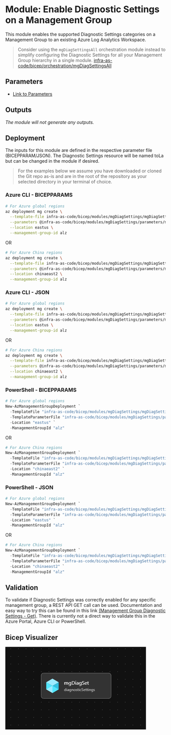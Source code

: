 # Module: Enable Diagnostic Settings on a Management Group

This module enables the supported Diagnostic Settings categories on a Management Group to an existing Azure Log Analytics Workspace.
> Consider using the `mgDiagSettingsAll` orchestration module instead to simplify configuring the Diagnostic Settings for all your Management Group hierarchy in a single module. [infra-as-code/bicep/orchestration/mgDiagSettingsAll](https://github.com/Azure/ALZ-Bicep/tree/main/infra-as-code/bicep/orchestration/mgDiagSettingsAll)

## Parameters

- [Link to Parameters](generateddocs/mgDiagSettings.bicep.md)

## Outputs

*The module will not generate any outputs.*

## Deployment

The inputs for this module are defined in the respective parameter file (BICEPPARAM/JSON). The Diagnostic Settings resource will be named toLa but can be changed in the module if desired.

> For the  examples below we assume you have downloaded or cloned the Git repo as-is and are in the root of the repository as your selected directory in your terminal of choice.

### Azure CLI - BICEPPARAMS

```bash
# For Azure global regions
az deployment mg create \
  --template-file infra-as-code/bicep/modules/mgDiagSettings/mgDiagSettings.bicep \
  --parameters @infra-as-code/bicep/modules/mgDiagSettings/parameters/mgDiagSettings.parameters.all.bicepparam \
  --location eastus \
  --management-group-id alz
```

OR

```bash
# For Azure China regions
az deployment mg create \
  --template-file infra-as-code/bicep/modules/mgDiagSettings/mgDiagSettings.bicep \
  --parameters @infra-as-code/bicep/modules/mgDiagSettings/parameters/mgDiagSettings.parameters.all.bicepparam \
  --location chinaeast2 \
  --management-group-id alz
```

### Azure CLI - JSON

```bash
# For Azure global regions
az deployment mg create \
  --template-file infra-as-code/bicep/modules/mgDiagSettings/mgDiagSettings.bicep \
  --parameters @infra-as-code/bicep/modules/mgDiagSettings/parameters/mgDiagSettings.parameters.all.json \
  --location eastus \
  --management-group-id alz
```

OR

```bash
# For Azure China regions
az deployment mg create \
  --template-file infra-as-code/bicep/modules/mgDiagSettings/mgDiagSettings.bicep \
  --parameters @infra-as-code/bicep/modules/mgDiagSettings/parameters/mgDiagSettings.parameters.all.json \
  --location chinaeast2 \
  --management-group-id alz
```

### PowerShell - BICEPPARAMS

```powershell
# For Azure global regions
New-AzManagementGroupDeployment `
  -TemplateFile "infra-as-code/bicep/modules/mgDiagSettings/mgDiagSettings.bicep" `
  -TemplateParameterFile "infra-as-code/bicep/modules/mgDiagSettings/parameters/mgDiagSettings.parameters.all.bicepparam" `
  -Location "eastus" `
  -ManagementGroupId "alz"
```

OR

```powershell
# For Azure China regions
New-AzManagementGroupDeployment `
  -TemplateFile "infra-as-code/bicep/modules/mgDiagSettings/mgDiagSettings.bicep" `
  -TemplateParameterFile "infra-as-code/bicep/modules/mgDiagSettings/parameters/mgDiagSettings.parameters.all.bicepparam" `
  -Location "chinaeast2" `
  -ManagementGroupId "alz"
```

### PowerShell - JSON

```powershell
# For Azure global regions
New-AzManagementGroupDeployment `
  -TemplateFile "infra-as-code/bicep/modules/mgDiagSettings/mgDiagSettings.bicep" `
  -TemplateParameterFile "infra-as-code/bicep/modules/mgDiagSettings/parameters/mgDiagSettings.parameters.all.json" `
  -Location "eastus" `
  -ManagementGroupId "alz"
```

OR

```powershell
# For Azure China regions
New-AzManagementGroupDeployment `
  -TemplateFile "infra-as-code/bicep/modules/mgDiagSettings/mgDiagSettings.bicep" `
  -TemplateParameterFile "infra-as-code/bicep/modules/mgDiagSettings/parameters/mgDiagSettings.parameters.all.json" `
  -Location "chinaeast2" `
  -ManagementGroupId "alz"
```

## Validation

To validate if Diagnostic Settings was correctly enabled for any specific management group, a REST API GET call can be used. Documentation and easy way to try this can be found in this link [(Management Group Diagnostic Settings - Get)](https://learn.microsoft.com/rest/api/monitor/management-group-diagnostic-settings/get?tabs=HTTP&tryIt=true&source=docs#code-try-0). There is currently not a direct way to validate this in the Azure Portal, Azure CLI or PowerShell.

## Bicep Visualizer

![Bicep Visualizer](media/bicepVisualizer.png "Bicep Visualizer")

